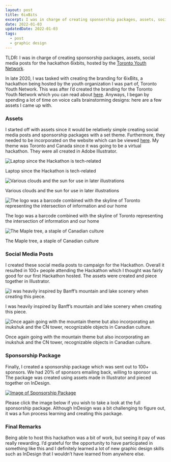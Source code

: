 ```yaml
---
layout: post
title: 6ixBits
excerpt: I was in charge of creating sponsorship packages, assets, social media posts for the hackathon 6ixbits, hosted by the Toronto Youth Network.
date: 2022-01-03
updatedDate: 2022-01-03
tags:
  - post
  - graphic design
---
```


TLDR: I was in charge of creating sponsorship packages, assets, social media posts for the hackathon 6ixbits, hosted by the [Toronto Youth Network](../toronto-youth-network).

In late 2020, I was tasked with creating the branding for 6ixBits, a hackathon being hosted by the youth organization I was part of, Toronto Youth Network. This was after I’d created the branding for the Toronto Youth Network which you can read about [here](../toronto-youth-network). Anyways, I began by spending a lot of time on voice calls brainstorming designs: here are a few assets I came up with.

### Assets

I started off with assets since it would be relatively simple creating social media posts and sponsorship packages with a set theme. Furthermore, they needed to be incorporated on the website which can be viewed [here](https://torontoyouthnetwork.com/6ixbits). My theme was Toronto and Canada since it was going to be a virtual hackathon. They were all created in Adobe Illustrator.

![Laptop since the Hackathon is tech-related](/6ixbits/Untitled.png)

Laptop since the Hackathon is tech-related

![Various clouds and the sun for use in later illustrations](/6ixbits/6bcntowerbackground.svg)

Various clouds and the sun for use in later illustrations

![The logo was a barcode combined with the skyline of Toronto representing the intersection of information and our home](/6ixbits/6blogo.svg)

The logo was a barcode combined with the skyline of Toronto representing the intersection of information and our home

![The Maple tree, a staple of Canadian culture](/6ixbits/6btree.svg)

The Maple tree, a staple of Canadian culture

### Social Media Posts

I created these social media posts to campaign for the Hackathon. Overall it resulted in 100+ people attending the Hackathon which I thought was fairly good for our first Hackathon hosted. The assets were created and piece together in Illustrator.

![I was heavily inspired by Banff’s mountain and lake scenery when creating this piece.](/6ixbits/6bgiftcard_giveaway.png)

I was heavily inspired by Banff’s mountain and lake scenery when creating this piece.

![Once again going with the mountain theme but also incorporating an inukshuk and the CN tower, recognizable objects in Canadian culture.](/6ixbits/TRSS_promo.png)

Once again going with the mountain theme but also incorporating an inukshuk and the CN tower, recognizable objects in Canadian culture.

### Sponsorship Package

Finally, I created a sponsorship package which was sent out to 100+ sponsors. We had 20% of sponsors emailing back, willing to sponsor us. The package was created using assets made in Illustrator and pieced together on InDesign.

[![Image of Sponsorship Package](/6ixBits/sponsorshipPackage.png)](/6ixbits/6ixBits_Sponsorship.pdf)

Please click the image below if you wish to take a look at the full sponsorship package. Although InDesign was a bit challenging to figure out, it was a fun process learning and creating this package.

### Final Remarks

Being able to host this hackathon was a bit of work, but seeing it pay of was really rewarding. I’d grateful for the opportunity to have participated in something like this and I definitely learned a lot of new graphic design skills such as InDesign that I wouldn’t have learned from anywhere else.
